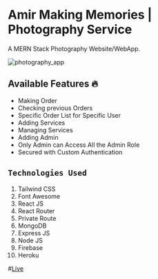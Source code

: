# Amir Making Memories | Photography Service

A MERN Stack Photography Website/WebApp.

![photography_app](https://i.ibb.co/6XDhQXT/photography.png)

## Available Features 🔥

- Making Order
- Checking previous Orders
- Specific Order List for Specific User
- Adding Services
- Managing Services
- Adding Admin
- Only Admin can Access All the Admin Role
- Secured with Custom Authentication

## `Technologies Used`

1. Tailwind CSS
2. Font Awesome
3. React JS
4. React Router
5. Private Route
6. MongoDB
7. Express JS
8. Node JS
9. Firebase
10. Heroku

#[Live](https://amir-mking-memories.web.app/)
